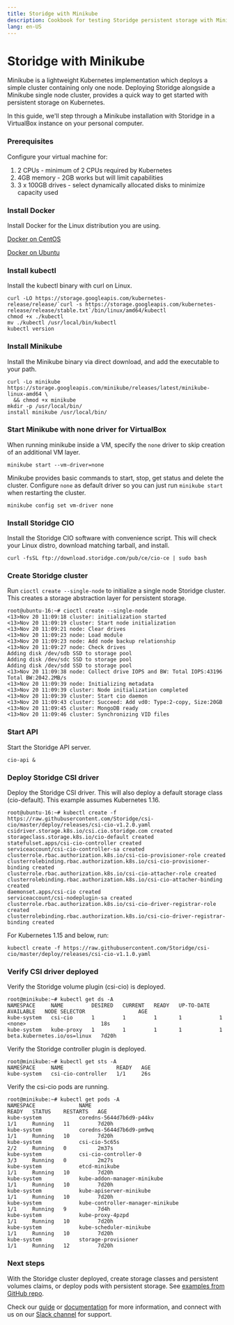 ```yaml
---
title: Storidge with Minikube
description: Cookbook for testing Storidge persistent storage with Minikube
lang: en-US
---
```


# Storidge with Minikube

Minikube is a lightweight Kubernetes implementation which deploys a simple cluster containing only one node. Deploying Storidge alongside a Minikube single node cluster, provides a quick way to get started with persistent storage on Kubernetes.

In this guide, we'll step through a Minikube installation with Storidge in a VirtualBox instance on your personal computer.

### Prerequisites

Configure your virtual machine for:
1. 2 CPUs - minimum of 2 CPUs required by Kubernetes
2. 4GB memory - 2GB works but will limit capabilities
3. 3 x 100GB drives - select dynamically allocated disks to minimize capacity used

### Install Docker

Install Docker for the Linux distribution you are using.

[Docker on CentOS](https://docs.docker.com/install/linux/docker-ce/centos/)

[Docker on Ubuntu](https://docs.docker.com/install/linux/docker-ce/ubuntu/)

### Install kubectl

Install the kubectl binary with curl on Linux.
```
curl -LO https://storage.googleapis.com/kubernetes-release/release/`curl -s https://storage.googleapis.com/kubernetes-release/release/stable.txt`/bin/linux/amd64/kubectl
chmod +x ./kubectl
mv ./kubectl /usr/local/bin/kubectl
kubectl version
```

### Install Minikube

Install the Minikube binary via direct download, and add the executable to your path.
```
curl -Lo minikube https://storage.googleapis.com/minikube/releases/latest/minikube-linux-amd64 \
  && chmod +x minikube
mkdir -p /usr/local/bin/
install minikube /usr/local/bin/
```

### Start Minikube with none driver for VirtualBox

When running minikube inside a VM, specify the `none` driver to skip creation of an additional VM layer.
```
minikube start --vm-driver=none
```

Minikube provides basic commands to start, stop, get status and delete the cluster. Configure `none` as default driver so you can just run `minikube start` when restarting the cluster.
```
minikube config set vm-driver none
```

### Install Storidge CIO

Install the Storidge CIO software with convenience script. This will check your Linux distro, download matching tarball, and install.
```
curl -fsSL ftp://download.storidge.com/pub/ce/cio-ce | sudo bash
```

### Create Storidge cluster

Run `cioctl create --single-node` to initialize a single node Storidge cluster. This creates a storage abstraction layer for persistent storage.
```
root@ubuntu-16:~# cioctl create --single-node
<13>Nov 20 11:09:18 cluster: initialization started
<13>Nov 20 11:09:19 cluster: Start node initialization
<13>Nov 20 11:09:21 node: Clear drives
<13>Nov 20 11:09:23 node: Load module
<13>Nov 20 11:09:23 node: Add node backup relationship
<13>Nov 20 11:09:27 node: Check drives
Adding disk /dev/sdb SSD to storage pool
Adding disk /dev/sdc SSD to storage pool
Adding disk /dev/sdd SSD to storage pool
<13>Nov 20 11:09:38 node: Collect drive IOPS and BW: Total IOPS:43196  Total BW:2042.2MB/s
<13>Nov 20 11:09:39 node: Initializing metadata
<13>Nov 20 11:09:39 cluster: Node initialization completed
<13>Nov 20 11:09:39 cluster: Start cio daemon
<13>Nov 20 11:09:43 cluster: Succeed: Add vd0: Type:2-copy, Size:20GB
<13>Nov 20 11:09:45 cluster: MongoDB ready
<13>Nov 20 11:09:46 cluster: Synchronizing VID files
```

### Start API

Start the Storidge API server.
```
cio-api &
```

### Deploy Storidge CSI driver

Deploy the Storidge CSI driver. This will also deploy a default storage class (cio-default). This example assumes Kubernetes 1.16.
```
root@ubuntu-16:~# kubectl create -f https://raw.githubusercontent.com/Storidge/csi-cio/master/deploy/releases/csi-cio-v1.2.0.yaml
csidriver.storage.k8s.io/csi.cio.storidge.com created
storageclass.storage.k8s.io/cio-default created
statefulset.apps/csi-cio-controller created
serviceaccount/csi-cio-controller-sa created
clusterrole.rbac.authorization.k8s.io/csi-cio-provisioner-role created
clusterrolebinding.rbac.authorization.k8s.io/csi-cio-provisioner-binding created
clusterrole.rbac.authorization.k8s.io/csi-cio-attacher-role created
clusterrolebinding.rbac.authorization.k8s.io/csi-cio-attacher-binding created
daemonset.apps/csi-cio created
serviceaccount/csi-nodeplugin-sa created
clusterrole.rbac.authorization.k8s.io/csi-cio-driver-registrar-role created
clusterrolebinding.rbac.authorization.k8s.io/csi-cio-driver-registrar-binding created
```

For Kubernetes 1.15 and below, run:
```
kubectl create -f https://raw.githubusercontent.com/Storidge/csi-cio/master/deploy/releases/csi-cio-v1.1.0.yaml
```

### Verify CSI driver deployed

Verify the Storidge volume plugin (csi-cio) is deployed.
```
root@minikube:~# kubectl get ds -A
NAMESPACE     NAME         DESIRED   CURRENT   READY   UP-TO-DATE   AVAILABLE   NODE SELECTOR                 AGE
kube-system   csi-cio      1         1         1       1            1           <none>                        18s
kube-system   kube-proxy   1         1         1       1            1           beta.kubernetes.io/os=linux   7d20h
```

Verify the Storidge controller plugin is deployed.
```
root@minikube:~# kubectl get sts -A
NAMESPACE     NAME                 READY   AGE
kube-system   csi-cio-controller   1/1     26s
```

Verify the csi-cio pods are running.
```
root@minikube:~# kubectl get pods -A
NAMESPACE              NAME                                         READY   STATUS    RESTARTS   AGE
kube-system            coredns-5644d7b6d9-p44kv                     1/1     Running   11         7d20h
kube-system            coredns-5644d7b6d9-pm9wq                     1/1     Running   10         7d20h
kube-system            csi-cio-5c65s                                2/2     Running   0          2m37s
kube-system            csi-cio-controller-0                         3/3     Running   0          2m27s
kube-system            etcd-minikube                                1/1     Running   10         7d20h
kube-system            kube-addon-manager-minikube                  1/1     Running   10         7d20h
kube-system            kube-apiserver-minikube                      1/1     Running   10         7d20h
kube-system            kube-controller-manager-minikube             1/1     Running   9          7d4h
kube-system            kube-proxy-4pzpd                             1/1     Running   10         7d20h
kube-system            kube-scheduler-minikube                      1/1     Running   10         7d20h
kube-system            storage-provisioner                          1/1     Running   12         7d20h
```

### Next steps

With the Storidge cluster deployed, create storage classes and persistent volumes claims, or deploy pods with persistent storage. See [examples from GitHub repo](https://github.com/Storidge/csi-cio).

Check our [guide](https://guide.storidge.com/) or [documentation](https://docs.storidge.com/) for more information, and connect with us on our [Slack channel](http://storidge.com/join-cio-slack/) for support.
